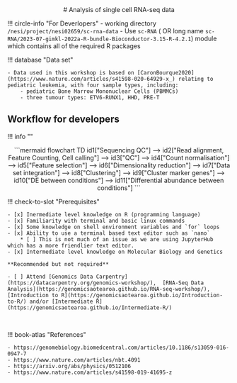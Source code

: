 <center>
# Analysis of single cell RNA-seq data
</center>

!!! circle-info "For Deverlopers"
    - working directory `/nesi/project/nesi02659/sc-rna-data`
    - Use `sc-RNA` ( OR long name  `sc-RNA/2023-07-gimkl-2022a-R-bundle-Bioconductor-3.15-R-4.2.1`) module which contains all of the required R packages  



!!! database "Data set"

    - Data used in this workshop is based on [CaronBourque2020](https://www.nature.com/articles/s41598-020-64929-x_) relating to pediatric leukemia, with four sample types, including:
        - pediatric Bone Marrow Mononuclear Cells (PBMMCs)
        - three tumour types: ETV6-RUNX1, HHD, PRE-T

## Workflow for **developers**

!!! info ""

<center>
```mermaid
flowchart TD
    id1["Sequencing QC"] --> id2["Read alignment, Feature Counting, Cell calling"] --> id3["QC"] --> id4["Count normalisation"] --> id5["Feature selection"] --> id6["Dimensionality reduction"] --> id7["Data set integration"] --> id8["Clustering"] --> id9["Cluster marker genes"] --> id10["DE between conditions"] --> id11["Differential abundance between conditions"]
```
</center>


!!! check-to-slot "Prerequisites"
 
    - [x] Inermediate level knowledge on R (programming language)
    - [x] Familiarity with terminal and basic linux commands
    - [x] Some knowledge on shell environment variables and `for` loops
    - [x] Ability to use a terminal based text editor such as `nano` 
        * [ ] This is not much of an issue as we are using JupyterHub which has a more friendlier text editor.   
    - [x] Intermediate level knowledge on Molecular Biology and Genetics

    **Recommended but not required**

    - [ ] Attend [Genomics Data Carpentry](https://datacarpentry.org/genomics-workshop/),  [RNA-Seq Data Analysis](https://genomicsaotearoa.github.io/RNA-seq-workshop/), [Introduction to R](https://genomicsaotearoa.github.io/Introduction-to-R/) and/or [Intermediate R](https://genomicsaotearoa.github.io/Intermediate-R/)

<br>

!!! book-atlas "References"

    - https://genomebiology.biomedcentral.com/articles/10.1186/s13059-016-0947-7
    - https://www.nature.com/articles/nbt.4091
    - https://arxiv.org/abs/physics/0512106
    - https://www.nature.com/articles/s41598-019-41695-z